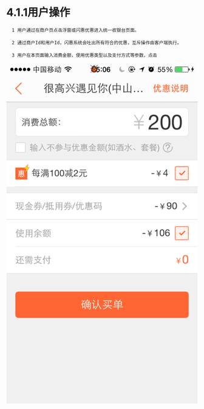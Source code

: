 # 4.1.1用户操作
      1 用户通过在商户页点击浮窗或闪惠优惠进入统一收银台页面。
      
      2 通过商户Id和用户Id，闪惠系统会吐出所有符合的优惠，互斥操作由客户端执行。
      
      3 用户在本页面输入消费金额，使用优惠类型以及支付方式等参数，点击
![](981B02FB-9745-4CCD-B78E-5200FC715A0F.PNG)


